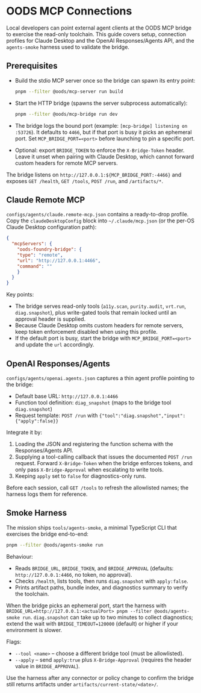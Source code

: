 # OODS MCP Connections

Local developers can point external agent clients at the OODS MCP bridge to exercise the read-only toolchain. This guide covers setup, connection profiles for Claude Desktop and the OpenAI Responses/Agents API, and the `agents-smoke` harness used to validate the bridge.

## Prerequisites

- Build the stdio MCP server once so the bridge can spawn its entry point:

  ```bash
  pnpm --filter @oods/mcp-server run build
  ```

- Start the HTTP bridge (spawns the server subprocess automatically):

  ```bash
  pnpm --filter @oods/mcp-bridge run dev
  ```

- The bridge logs the bound port (example: `[mcp-bridge] listening on :53726`). It defaults to `4466`, but if that port is busy it picks an ephemeral port. Set `MCP_BRIDGE_PORT=<port>` before launching to pin a specific port.

- Optional: export `BRIDGE_TOKEN` to enforce the `X-Bridge-Token` header. Leave it unset when pairing with Claude Desktop, which cannot forward custom headers for remote MCP servers.

The bridge listens on `http://127.0.0.1:${MCP_BRIDGE_PORT:-4466}` and exposes `GET /health`, `GET /tools`, `POST /run`, and `/artifacts/*`.

## Claude Remote MCP

`configs/agents/claude.remote-mcp.json` contains a ready-to-drop profile. Copy the `claudeDesktopConfig` block into `~/.claude/mcp.json` (or the per-OS Claude Desktop configuration path):

```json
{
  "mcpServers": {
    "oods-foundry-bridge": {
  	"type": "remote",
  	"url": "http://127.0.0.1:4466",
  	"command": ""
	}
  }
}
```

Key points:

- The bridge serves read-only tools (`a11y.scan`, `purity.audit`, `vrt.run`, `diag.snapshot`), plus write-gated tools that remain locked until an approval header is supplied.
- Because Claude Desktop omits custom headers for remote servers, keep token enforcement disabled when using this profile.
- If the default port is busy, start the bridge with `MCP_BRIDGE_PORT=<port>` and update the `url` accordingly.

## OpenAI Responses/Agents

`configs/agents/openai.agents.json` captures a thin agent profile pointing to the bridge:

- Default base URL: `http://127.0.0.1:4466`
- Function tool definition: `diag_snapshot` (maps to the bridge tool `diag.snapshot`)
- Request template: `POST /run` with `{"tool":"diag.snapshot","input":{"apply":false}}`

Integrate it by:

1. Loading the JSON and registering the function schema with the Responses/Agents API.
2. Supplying a tool-calling callback that issues the documented `POST /run` request. Forward `X-Bridge-Token` when the bridge enforces tokens, and only pass `X-Bridge-Approval` when escalating to write tools.
3. Keeping `apply` set to `false` for diagnostics-only runs.

Before each session, call `GET /tools` to refresh the allowlisted names; the harness logs them for reference.

## Smoke Harness

The mission ships `tools/agents-smoke`, a minimal TypeScript CLI that exercises the bridge end-to-end:

```bash
pnpm --filter @oods/agents-smoke run
```

Behaviour:

- Reads `BRIDGE_URL`, `BRIDGE_TOKEN`, and `BRIDGE_APPROVAL` (defaults: `http://127.0.0.1:4466`, no token, no approval).
- Checks `/health`, lists tools, then runs `diag.snapshot` with `apply:false`.
- Prints artifact paths, bundle index, and diagnostics summary to verify the toolchain.

When the bridge picks an ephemeral port, start the harness with `BRIDGE_URL=http://127.0.0.1:<actualPort> pnpm --filter @oods/agents-smoke run`.
`diag.snapshot` can take up to two minutes to collect diagnostics; extend the wait with `BRIDGE_TIMEOUT=120000` (default) or higher if your environment is slower.

Flags:

- `--tool <name>` – choose a different bridge tool (must be allowlisted).
- `--apply` – send `apply:true` plus `X-Bridge-Approval` (requires the header value in `BRIDGE_APPROVAL`).

Use the harness after any connector or policy change to confirm the bridge still returns artifacts under `artifacts/current-state/<date>/`.
